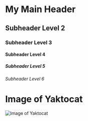 # My Main Header
## Subheader Level 2
### Subheader Level 3
#### Subheader Level 4
##### Subheader Level 5
###### Subheader Level 6


# Image of Yaktocat

![Image of Yaktocat](https://octodex.github.com/images/yaktocat.png)
